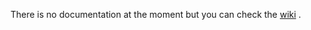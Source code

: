 There is no documentation at the moment but you can check the [wiki](https://github.com/zaro/net-of-indra/wiki) .
